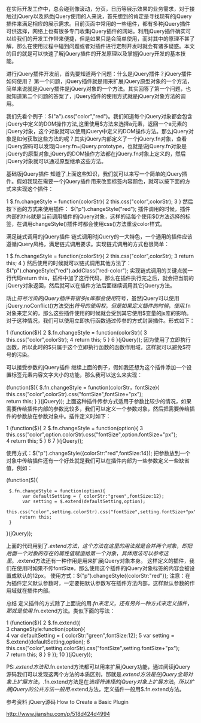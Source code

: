 在实际开发工作中，总会碰到像滚动，分页，日历等展示效果的业务需求，对于接触过jQuery以及熟悉jQuery使用的人来说，首先想到的肯定是寻找现有的jQuery插件来满足相应的展示需求。目前页面中常用的一些组件，都有多种jQuery插件可供选择，网络上也有很多专门收集jQuery插件的网站。利用jQuery插件确实可以给我们的开发工作带来便捷，但是如果只是会简单使用，而对其中的原理不甚了解，那么在使用过程中碰到问题或者对插件进行定制开发时就会有诸多疑惑。本文的目的就是可以快速了解jQuery插件的开发原理以及掌握jQuery开发的基本技能。

进行jQuery插件开发前，首先要知道两个问题：什么是jQuery插件？jQuery插件如何使用？
第一个问题，jQuery插件就是用来扩展jQuery原型对象的一个方法，简单来说就是jQuery插件是jQuery对象的一个方法。其实回答了第一个问题，也就知道第二个问题的答案了，jQuery插件的使用方式就是jQuery对象方法的调用。

我们先看个例子：$("a").css("color","red")。我们知道每个jQuery对象都会包含jQuery中定义的DOM操作方法,这里使用$方法来选择a元素，返回一个a元素的jQuery对象，这个对象就可以使用jQuery中定义的DOM操作方法。那么jQuery对象是如何获取这些方法的呢？其实jQuery内部定义了一个jQuery.fn对象，查看jQuery源码可以发现jQuery.fn=jQuery.prototype，也就是说jQuery.fn对象是jQuery的原型对象,jQuery的DOM操作方法都在jQuery.fn对象上定义的，然后jQuery对象就可以通过原型继承这些方法。

基础版jQuery插件
知道了上面这些知识，我们就可以来写一个简单的jQuery插件。假如我现在需要一个jQuery插件用来改变标签内容颜色，就可以按下面的方式来实现这个插件：

1 $.fn.changeStyle = function(colorStr){
2          this.css("color",colorStr);
3 }
然后按下面的方式来使用插件：
$("p").changeStyle("red");
插件调用的时候，插件内部的this就是当前调用插件的jQuery对象，这样的话每个使用$()方法选择的标签，在调用changeStyle()插件时都会使用css()方法重设color样式。

满足链式调用的jQuery插件
链式调用时jQuery的一大特色，一个通用的插件应该遵循jQuery风格，满足链式调用要求。实现链式调用的方式也很简单：

1 $.fn.changeStyle = function(colorStr){
2          this.css("color",colorStr);
3          return this;
4 }
然后使用的时候就可以链式调用其他方法了：
$("p").changeStyle("red").addClass("red-color");
实现链式调用的关键点就一行代码return this，插件中加了这行代码，那么在插件执行完之后，就会把当前的jQuery对象返回，然后就可以在插件方法后面继续调用其它jQuery方法。

防止$符号污染的jQuery插件
有很多js库都会使用$符号，虽然jQuery可以使用jQuery.noConflict()方法交出$符号的使用权，但是如果定义插件的时候，使用$.fn对象来定义的，那么这些插件使用的时候就会受到其它使用$变量的js库的影响。对于这种情况，我们可以使用立即执行函数通过传参的方式封装插件。形式如下：

1 (function($){
2      $.fn.changeStyle = function(colorStr){
3          this.css("color",colorStr);        
4          return this;
5      }
6 }(jQuery));
因为使用了立即执行函数，所以此时的$只属于这个立即执行函数的函数作用域，这样就可以避免$符号的污染。

可以接受参数的jQuery插件
继续上面的例子，假如我还想为这个插件添加一个设置标签元素内容文字大小的功能，那么我可以这么来实现：

(function($){
     $.fn.changeStyle = function(colorStr，fontSize){
         this.css("color",colorStr).css("fontSize",fontSize+"px");        
         return this;
     }
}(jQuery));
上面这种插件传参方式适用于参数比较少的情况，如果需要传给插件内部的参数比较多，我们可以定义一个参数对象，然后把需要传给插件的参数放在参数对象中。插件定义时如下：


1 (function($){
2      $.fn.changeStyle = function(option){
3          this.css("color",option.colorStr).css("fontSize",option.fontSize+"px");        
4          return this;
5      }
6 
7 }(jQuery));

使用方式：$("p").changeStyle({colorStr:"red",fontSize:14});
把参数放到一个对象中传给插件还有一个好处就是我们可以在插件内部为一些参数定义一些缺省值，例如：


(function($){

     $.fn.changeStyle = function(option){
          var defaultSetting = { colorStr:"green",fontSize:12};
          var setting = $.extend(defaultSetting,option);
          this.css("color",setting.colorStr).css("fontSize",setting.fontSize+"px");        
         return this;
     }
}(jQuery));

上面的代码用到了$.extend方法，这个方法在这里的用法就是合并两个对象，即把后面一个对象的存在的属性值赋值给第一个对象，具体用法可以参考这里。$.extend方法还有一种作用是用来扩展jQuery对象本身。
这样定义的插件，我们在使用时如果不传fontSize，那么使用这个插件的jQuery对象标签的内容会被设置成默认的12px。
使用方式：$("p").changeStyle({colorStr:"red"});
注意：在为插件定义默认参数时，一定要把默认参数写在插件方法内部，这样默认参数的作用域就在插件内部。

总结
定义插件的方式除了上面说的用$.fn来定义，还有另外一种方式来定义插件，那就是使用$.fn.extend方法。类似下面的写法：


 1 (function($){
 2      $.fn.extend({         
 3          changeStyle:function(option){             
 4          var defaultSetting = { colorStr:"green",fontSize:12};
 5          var setting = $.extend(defaultSetting,option);
 6          this.css("color",setting.colorStr).css("fontSize",setting.fontSize+"px");        
 7          return this; 
 8           }
 9      });
10 }(jQuery));

PS:$.extend方法和$.fn.extend方法都可以用来扩展jQuery功能，通过阅读jQuery源码我们可以发现这两个方法的本质区别，那就是$.extend方法是在jQuery全局对象上扩展方法，$.fn.extend方法是在$选择符选择的jQuery对象上扩展方法。所以扩展jQuery的公共方法一般用$.extend方法，定义插件一般用$.fn.extend方法。

参考资料
jQuery源码
How to Create a Basic Plugin

http://www.jianshu.com/p/518d424d4994
